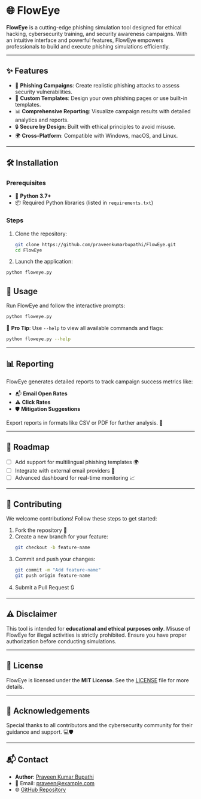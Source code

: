 
# 🌐 FlowEye

**FlowEye** is a cutting-edge phishing simulation tool designed for ethical hacking, cybersecurity training, and security awareness campaigns. With an intuitive interface and powerful features, FlowEye empowers professionals to build and execute phishing simulations efficiently.

---

## ✨ Features

- 🚀 **Phishing Campaigns**: Create realistic phishing attacks to assess security vulnerabilities.
- 🎨 **Custom Templates**: Design your own phishing pages or use built-in templates.
- 📊 **Comprehensive Reporting**: Visualize campaign results with detailed analytics and reports.
- 🔒 **Secure by Design**: Built with ethical principles to avoid misuse.
- 🌍 **Cross-Platform**: Compatible with Windows, macOS, and Linux.

---

## 🛠️ Installation

### Prerequisites
- 🐍 **Python 3.7+**
- 📦 Required Python libraries (listed in `requirements.txt`)

### Steps
1. Clone the repository:
   ```bash
   git clone https://github.com/praveenkumarbupathi/FlowEye.git
   cd FlowEye
   ```

2.  Launch the application:
   ```bash
   python floweye.py
   ```



## 📖 Usage

Run FlowEye and follow the interactive prompts:

```bash
python floweye.py
```

🔑 **Pro Tip**: Use `--help` to view all available commands and flags:
```bash
python floweye.py --help
```

---

## 📊 Reporting

FlowEye generates detailed reports to track campaign success metrics like:
- 📬 **Email Open Rates**
- ⚠️ **Click Rates**
- 🛡️ **Mitigation Suggestions**

Export reports in formats like CSV or PDF for further analysis. 📂

---

## 🚧 Roadmap

- [ ] Add support for multilingual phishing templates 🌍
- [ ] Integrate with external email providers 📧
- [ ] Advanced dashboard for real-time monitoring 📈

---

## 🤝 Contributing

We welcome contributions! Follow these steps to get started:

1. Fork the repository 🍴
2. Create a new branch for your feature:
   ```bash
   git checkout -b feature-name
   ```
3. Commit and push your changes:
   ```bash
   git commit -m "Add feature-name"
   git push origin feature-name
   ```
4. Submit a Pull Request 🔃

---

## ⚠️ Disclaimer

This tool is intended for **educational and ethical purposes only**. Misuse of FlowEye for illegal activities is strictly prohibited. Ensure you have proper authorization before conducting simulations.

---

## 📜 License

FlowEye is licensed under the **MIT License**. See the [LICENSE](LICENSE) file for more details.

---

## 🙏 Acknowledgements

Special thanks to all contributors and the cybersecurity community for their guidance and support. 💻🛡️

---

## 📬 Contact

- **Author**: [Praveen Kumar Bupathi](https://github.com/praveenkumarbupathi)
- 📧 Email: praveen@example.com
- 🌐 [GitHub Repository](https://github.com/praveenkumarbupathi/FlowEye)
